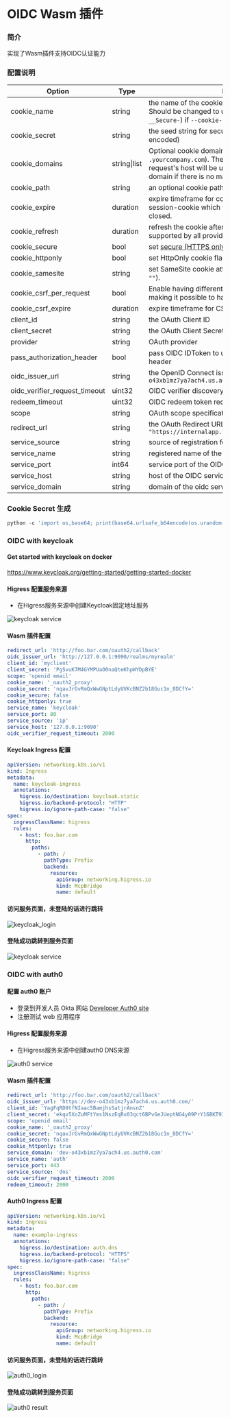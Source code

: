 # OIDC Wasm 插件

### 简介

实现了Wasm插件支持OIDC认证能力

### 配置说明

| Option                        | Type         | Description                                                  | Default           |
| ----------------------------- | ------------ | ------------------------------------------------------------ | ----------------- |
| cookie_name                   | string       | the name of the cookie that the oauth_proxy creates. Should be changed to use a [cookie prefix](https://developer.mozilla.org/en-US/docs/Web/HTTP/Cookies#cookie_prefixes) (`__Host-` or `__Secure-`) if `--cookie-secure` is set. | `"_oauth2_proxy"` |
| cookie_secret                 | string       | the seed string for secure cookies (optionally base64 encoded) |                   |
| cookie_domains                | string\|list | Optional cookie domains to force cookies to (e.g. `.yourcompany.com`). The longest domain matching the request's host will be used (or the shortest cookie domain if there is no match). |                   |
| cookie_path                   | string       | an optional cookie path to force cookies to (e.g. `/poc/`)   | `"/"`             |
| cookie_expire                 | duration     | expire timeframe for cookie. If set to 0, cookie becomes a session-cookie which will expire when the browser is closed. | 168h0m0s          |
| cookie_refresh                | duration     | refresh the cookie after this duration; `0` to disable; not supported by all providers [1](https://oauth2-proxy.github.io/oauth2-proxy/configuration/overview#user-content-fn-1) |                   |
| cookie_secure                 | bool         | set [secure (HTTPS only) cookie flag](https://owasp.org/www-community/controls/SecureFlag) | true              |
| cookie_httponly               | bool         | set HttpOnly cookie flag                                     | true              |
| cookie_samesite               | string       | set SameSite cookie attribute (`"lax"`, `"strict"`, `"none"`, or `""`). | `""`              |
| cookie_csrf_per_request       | bool         | Enable having different CSRF cookies per request, making it possible to have parallel requests. | false             |
| cookie_csrf_expire            | duration     | expire timeframe for CSRF cookie                             | 15m               |
| client_id                     | string       | the OAuth Client ID                                          |                   |
| client_secret                 | string       | the OAuth Client Secret                                      |                   |
| provider                      | string       | OAuth provider                                               | oidc              |
| pass_authorization_header     | bool         | pass OIDC IDToken to upstream via Authorization Bearer header | true              |
| oidc_issuer_url               | string       | the OpenID Connect issuer URL, e.g. `"https://dev-o43xb1mz7ya7ach4.us.auth0.com"` |                   |
| oidc_verifier_request_timeout | uint32       | OIDC verifier discovery request timeout                      | 500(ms)           |
| redeem_timeout                | uint32       | OIDC redeem token request timeout                            | 500(ms)           |
| scope                         | string       | OAuth scope specification                                    |                   |
| redirect_url                  | string       | the OAuth Redirect URL, e.g. `"https://internalapp.yourcompany.com/oauth2/callback"` |                   |
| service_source                | string       | source of registration for the OIDC service (dns or ip)      |                   |
| service_name                  | string       | registered name of the OIDC service                          |                   |
| service_port                  | int64        | service port of the OIDC service                             |                   |
| service_host                  | string       | host of the OIDC service when type is ip                     |                   |
| service_domain                | string       | domain of the oidc service when the type is DNS              |                   |

### Cookie Secret 生成

``` python
python -c 'import os,base64; print(base64.urlsafe_b64encode(os.urandom(32)).decode())'
```

### OIDC with keycloak

#### Get started with keycloak on docker

<https://www.keycloak.org/getting-started/getting-started-docker> 

#### Higress 配置服务来源

* 在Higress服务来源中创建Keycloak固定地址服务

![keycloak service](./assets/service.png)

#### Wasm 插件配置

```yaml
redirect_url: 'http://foo.bar.com/oauth2/callback'
oidc_issuer_url: 'http://127.0.0.1:9090/realms/myrealm'
client_id: 'myclient'
client_secret: 'PgSvuK7M4GYMPUaO0naQteKhpWYDpBYE'
scope: 'openid email'
cookie_name: '_oauth2_proxy'
cookie_secret: 'nqavJrGvRmQxWwGNptLdyUVKcBNZ2b18Guc1n_8DCfY='
cookie_secure: false
cookie_httponly: true
service_name: 'keycloak'
service_port: 80
service_source: 'ip'
service_host: '127.0.0.1:9090'
oidc_verifier_request_timeout: 2000
```

#### Keycloak Ingress 配置 

```yaml
apiVersion: networking.k8s.io/v1
kind: Ingress
metadata:
  name: keycloak-ingress
  annotations:
    higress.io/destination: keycloak.static
    higress.io/backend-protocol: "HTTP"
    higress.io/ignore-path-case: "false"
spec:
  ingressClassName: higress
  rules:
    - host: foo.bar.com
      http:
        paths:
          - path: /
            pathType: Prefix
            backend:
              resource:
                apiGroup: networking.higress.io
                kind: McpBridge
                name: default
```

#### 访问服务页面，未登陆的话进行跳转

![keycloak_login](./assets/keycloak_login.png)

#### 登陆成功跳转到服务页面

![keycloak service](./assets/result.png)

### OIDC with auth0

#### 配置 auth0 账户

- 登录到开发人员 Okta 网站 [Developer Auth0 site](https://auth0.com/)
- 注册测试 web 应用程序

#### Higress 配置服务来源

* 在Higress服务来源中创建auth0 DNS来源

![auth0 service](./assets/service.png)

#### Wasm 插件配置

```yaml
redirect_url: 'http://foo.bar.com/oauth2/callback'
oidc_issuer_url: 'https://dev-o43xb1mz7ya7ach4.us.auth0.com/'
client_id: 'YagFqRD9tfNIaac5BamjhsSatjrAnsnZ'
client_secret: 'ekqv5XoZuMFtYms1NszEqRx03qct6BPvGeJUeptNG4y09PrY16BKT9IWezTrrhJJ'
scope: 'openid email'
cookie_name: '_oauth2_proxy'
cookie_secret: 'nqavJrGvRmQxWwGNptLdyUVKcBNZ2b18Guc1n_8DCfY='
cookie_secure: false
cookie_httponly: true
service_domain: 'dev-o43xb1mz7ya7ach4.us.auth0.com'
service_name: 'auth'
service_port: 443
service_source: 'dns'
oidc_verifier_request_timeout: 2000
redeem_timeout: 2000
```

#### Auth0 Ingress 配置 

```yaml
apiVersion: networking.k8s.io/v1
kind: Ingress
metadata:
  name: example-ingress
  annotations:
    higress.io/destination: auth.dns
    higress.io/backend-protocol: "HTTPS"
    higress.io/ignore-path-case: "false"
spec:
  ingressClassName: higress
  rules:
    - host: foo.bar.com
      http:
        paths:
          - path: /
            pathType: Prefix
            backend:
              resource:
                apiGroup: networking.higress.io
                kind: McpBridge
                name: default
```

#### 访问服务页面，未登陆的话进行跳转

![auth0_login](./assets/auth0_login.png)

#### 登陆成功跳转到服务页面

![auth0 result](./assets/result.png)
